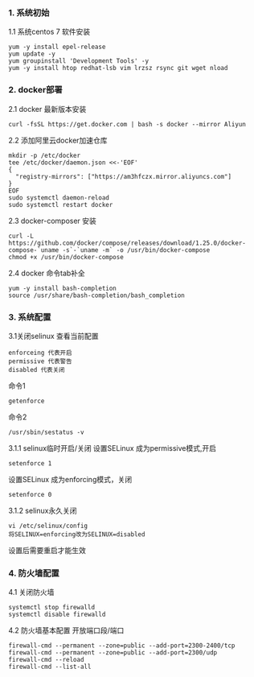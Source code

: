 ### 1. 系统初始
1.1 系统centos 7 软件安装
```
yum -y install epel-release
yum update -y
yum groupinstall 'Development Tools' -y 
yum -y install htop redhat-lsb vim lrzsz rsync git wget nload
```

### 2. docker部署
2.1 docker 最新版本安装
```
curl -fsSL https://get.docker.com | bash -s docker --mirror Aliyun
```
2.2 添加阿里云docker加速仓库
```
mkdir -p /etc/docker
tee /etc/docker/daemon.json <<-'EOF'
{
  "registry-mirrors": ["https://am3hfczx.mirror.aliyuncs.com"]
}
EOF
sudo systemctl daemon-reload
sudo systemctl restart docker
```

2.3 docker-composer 安装
```
curl -L https://github.com/docker/compose/releases/download/1.25.0/docker-compose-`uname -s`-`uname -m` -o /usr/bin/docker-compose
chmod +x /usr/bin/docker-compose
```

2.4 docker 命令tab补全
```
yum -y install bash-completion
source /usr/share/bash-completion/bash_completion
```

### 3. 系统配置
3.1关闭selinux
查看当前配置
```
enforceing 代表开启
permissive 代表警告
disabled 代表关闭
```
命令1
```
getenforce
```
命令2
```
/usr/sbin/sestatus -v 
```

3.1.1 selinux临时开启/关闭
设置SELinux 成为permissive模式,开启
```
setenforce 1 
```
设置SELinux 成为enforcing模式，关闭
```
setenforce 0
```

3.1.2 selinux永久关闭
```
vi /etc/selinux/config
将SELINUX=enforcing改为SELINUX=disabled
```
设置后需要重启才能生效


### 4. 防火墙配置
4.1 关闭防火墙
```
systemctl stop firewalld
systemctl disable firewalld
```

4.2 防火墙基本配置
开放端口段/端口
```
firewall-cmd --permanent --zone=public --add-port=2300-2400/tcp
firewall-cmd --permanent --zone=public --add-port=2300/udp
firewall-cmd --reload
firewall-cmd --list-all
```
